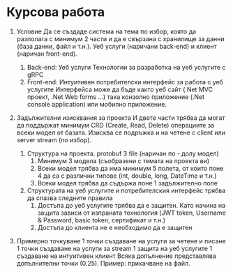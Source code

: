 # Курсова работа

1.	Условие
Да се създаде система на тема по избор, която да разполага с минимум 2 части и да е свързана с хранилище за данни (база данни, файл и т.н.). Уеб услуги (наричани back-end) и клиент (наричан front-end).
    1.	Back-end: Уеб услуги 
Технологии за разработка на уеб услугите с gRPC
    2.	Front-end: Интуитивен потребителски интерфейс за работа с уеб услугите
Интерфейса може да бъде както уеб сайт (.Net MVC проект, .Net Web forms …) така конзолно приложение (.Net console application) или мобилно приложение.

2.	Задължителни изисквания за проекта
И двете части трябва да могат да поддържат минимум CRD (Create, Read, Delete) операциите за всеки модел от базата. Изисква се подръжка и на четене с client или server stream (по избор).
    1.	Структура на проекта. protobuf 3 file (наричан по - долу модел)
        1.	Минимум 3 модела (съобразени с темата на проекта ви)
        2.	Всеки модел трябва да има минимум 5 полета, от които поне 4 да са с различни типове (int, double, long, DateTime и т.н.)
        3.	Всеки модел трябва да съдържа поне 1 задължително поле
    2.	Структурата на уеб услугите и потребителския интерфейс трябва да спазва следните правила
        1.	Достъпа до уеб услугите трябва да е защитен. Като начина на защита зависи от изпраната технология (JWT token, Username & Password, basic token, сертификат и т.н.)
        2.	Достъпа до клиента не е необходимо да е защитен
	
4.	Примерно точкуване
1 точки създаване на услуги за четене и писане
1 точки създаване на услуги за stream
1 защита на уеб услугите
1 създаване на интуитивен клиент
Всяка допълнение представлява допълнителни точки (0.25). Пример: прикачване на файл.